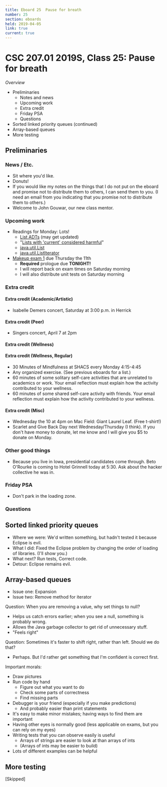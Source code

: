 ```yaml
---
title: Eboard 25  Pause for breath
number: 25
section: eboards
held: 2019-04-05
link: true
current: true
---
```

CSC 207.01 2019S, Class 25:  Pause for breath
=============================================

_Overview_

* Preliminaries
    * Notes and news
    * Upcoming work
    * Extra credit
    * Friday PSA
    * Questions
* Sorted linked priority queues (continued)
* Array-based queues
* More testing

Preliminaries
-------------

### News / Etc.

* Sit where you'd like.
* Donuts!
* If you would like my notes on the things that I do not put on the 
  eboard and promise not to distribute them to others, I can send them
  to you.  (I need an email from you indicating that you promise not
  to distribute them to others.)
* Welcome to John Gouwar, our new class mentor.

### Upcoming work

* Readings for Monday: Lots!
    * [List ADTs](../readings/list-adts) (may get updated)
    * "[Lists with 'current' considered harmful](http://csis.pace.edu/~bergin/papers/ListsWithCurrent.html)"
    * [java.util.List](https://docs.oracle.com/en/java/javase/11/docs/api/java.base/java/util/List.html)
    * [java.util.ListIterator](https://docs.oracle.com/en/java/javase/11/docs/api/java.base/java/util/ListIterator.html)
* [Makeup exam 1](../exams/makeup01) due Thursday the 11th
    * **Required** prologue due **TONIGHT!**
    * I will report back on exam times on Saturday morning
    * I will also distribute unit tests on Saturday morning

### Extra credit

#### Extra credit (Academic/Artistic)

* Isabelle Demers concert, Saturday at 3:00 p.m. in Herrick

#### Extra credit (Peer)

* Singers concert, April 7 at 2pm

#### Extra credit (Wellness)

#### Extra credit (Wellness, Regular)

* 30 Minutes of Mindfulness at SHACS every Monday 4:15-4:45
* Any organized exercise.  (See previous eboards for a list.)
* 60 minutes of some solitary self-care activities that are unrelated to 
  academics or work.  Your email reflection must explain how
  the activity contributed to your wellness.
* 60 minutes of some shared self-care activity with friends.  Your email 
  reflection must explain how the activity contributed to your wellness.

#### Extra credit (Misc)

* Wednesday the 10 at 4pm on Mac Field: Giant Laurel Leaf.  (Free t-shirt!)
* Scarlet and Give Back Day next Wednesday/Thursday (I think).  If you
  don't have money to donate, let me know and I will give you $5 to donate
  on Monday.

### Other good things

* Because you live in Iowa, presidential candidates come through.  Beto
  O'Rourke is coming to Hotel Grinnell today at 5:30.  Ask about the
  hacker collective he was in.

### Friday PSA

* Don't park in the loading zone.

### Questions

Sorted linked priority queues
-----------------------------

* Where we were: We'd written something, but hadn't tested it because
  Eclipse is evil.
* What I did: Fixed the Eclipse problem by changing the order of
  loading of libraries.  (I'll show you.)
* What next?  Run tests, Correct code.
* Detour: Eclipse remains evil.

Array-based queues
------------------

* Issue one: Expansion
* Issue two: Remove method for iterator

Question: When you are removing a value, why set things to null?

* Helps us catch errors earlier; when you see a null, something is probably
  wrong.
* Allows the Java garbage collector to get rid of unnecessary stuff.
* "Feels right"

Question: Sometimes it's faster to shift right, rather than left.  Should
we do that?

* Perhaps.  But I'd rather get something that I'm confident is correct
  first.

Important morals:

* Draw pictures
* Run code by hand
    * Figure out what you want to do
    * Check some parts of correctness
    * Find missing parts
* Debugger is your friend (especially if you make predictions)
    * And probably easier than print statements
* It's easy to make minor mistakes; having ways to find them are important
* Having other eyes is normally good (less applicable on exams, but you
  can rely on my eyes)
* Writing tests that you can observe easily is useful
    * Arrays of strings are easier to look at than arrays of ints
    * (Arrays of ints may be easier to build)
* Lots of different examples can be helpful

More testing
------------

[Skipped]

